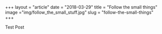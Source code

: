 +++
layout = "article"
date = "2018-03-29"
title = "Follow the small things"
image ="img/follow_the_small_stuff.jpg"
slug = "follow-the-small-things"
+++

Test Post